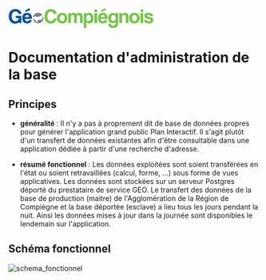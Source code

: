 ![picto](/doc/img/Logo_web-GeoCompiegnois.png)

# Documentation d'administration de la base #

## Principes
 * **généralité** :
 Il n'y a pas à proprement dit de base de données propres pour générer l'application grand public Plan Interactif. Il s'agit plutôt d'un transfert de données existantes afin d'être consultable dans une application dédiée à partir d'une recherche d'adresse.
 
 * **résumé fonctionnel** :
Les données exploitées sont soient transférées en l'état ou soient retravaillées (calcul, forme, ...) sous forme de vues applicatives. Les données sont stockées sur un serveur Postgres déporté du prestataire de service GEO. Le transfert des données de la base de production (maitre) de l'Agglomération de la Région de Compiègne et la base déportée (esclave) a lieu tous les jours pendant la nuit. Ainsi les données mises à jour dans la journée sont disponibles le lendemain sur l'application.

## Schéma fonctionnel

![schema_fonctionnel](img/schema_fonctionnel_docurba.png)
